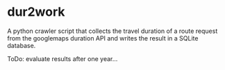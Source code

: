 # dur2work
A python crawler script that collects the travel duration of a route request from the googlemaps duration API and writes the result in a SQLite database.


ToDo: evaluate results after one year...
